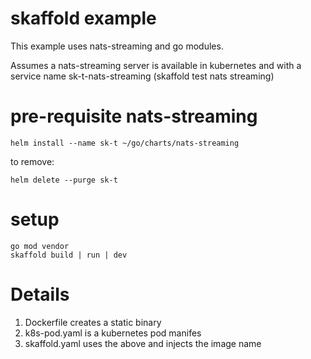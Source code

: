 # skaffold example
This example uses nats-streaming and go modules.

Assumes a nats-streaming server is available
in kubernetes and with a service name sk-t-nats-streaming
(skaffold test nats streaming)

# pre-requisite nats-streaming
    helm install --name sk-t ~/go/charts/nats-streaming

to remove:

    helm delete --purge sk-t

# setup
    go mod vendor
    skaffold build | run | dev

# Details
1. Dockerfile creates a static binary
1. k8s-pod.yaml is a kubernetes pod manifes
1. skaffold.yaml uses the above and injects the image name

